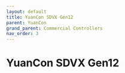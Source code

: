 ```yaml
---
layout: default
title: YuanCon SDVX Gen12
parent: YuanCon
grand_parent: Commercial Controllers
nav_order: 3
---
```


# YuanCon SDVX Gen12